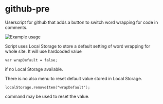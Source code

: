 # github-pre
Userscript for github that adds a button to switch word wrapping for code in comments.

![Example usage](https://cloud.githubusercontent.com/assets/3008353/8000621/f215e8b2-0b65-11e5-89da-45bff12229cf.gif)

Script uses Local Storage to store a default setting of word wrapping for whole site.
It will use hardcoded value
```
var wrapDefault = false;
```
if no Local Storage available.

There is no also menu to reset default value stored in Local Storage.
```
localStorage.removeItem("wrapDefault");
```
command may be used to reset the value.
